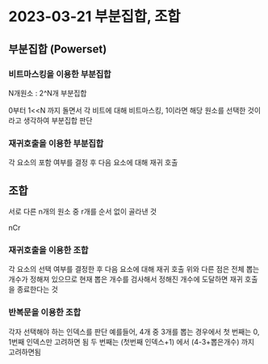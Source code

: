 # 2023-03-21 부분집합, 조합

## 부분집합 (Powerset)

### 비트마스킹을 이용한 부분집합

N개원소 : 2^N개 부분집합

0부터 1<<N 까지 돌면서 각 비트에 대해 비트마스킹, 1이라면 해당 원소를 선택한 것이라고 생각하여 부분집합 판단

### 재귀호출을 이용한 부분집합

각 요소의 포함 여부를 결정 후 다음 요소에 대해 재귀 호출

## 조합

서로 다른 n개의 원소 중 r개를 순서 없이 골라낸 것

nCr

### 재귀호출을 이용한 조합

각 요소의 선택 여부를 결정한 후 다음 요소에 대해 재귀 호출 위와 다른 점은 전체 뽑는 개수가 정해져 있으므로 현재 뽑은 개수를 검사해서 정해진 개수에 도달하면 재귀 호출을 종료한다는 것

### 반복문을 이용한 조합

각자 선택해야 하는 인덱스를 판단 예를들어, 4개 중 3개를 뽑는 경우에서 첫 번째는 0, 1번째 인덱스만 고려하면 됨 두 번째는 (첫번째 인덱스+1) 에서 (4-3+뽑은개수) 까지 고려하면됨